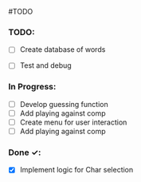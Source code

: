 #TODO

### TODO:
- [ ] Create database of words
- [ ] Test and debug
  
  

### In Progress:
- [ ] Develop guessing function
- [ ] Add playing against comp
- [ ] Create menu for user interaction
- [ ] Add playing against comp

### Done ✓:
- [X] Implement logic for Char selection
